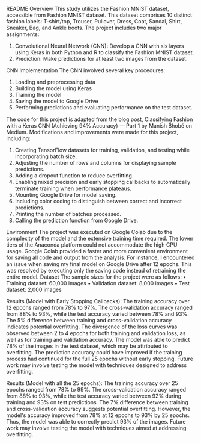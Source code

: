 README
Overview
This study utilizes the Fashion MNIST dataset, accessible from Fashion MNIST dataset. This dataset comprises 10 distinct fashion labels: T-shirt/top, Trouser, Pullover, Dress, Coat, Sandal, Shirt, Sneaker, Bag, and Ankle boots. The project includes two major assignments:
1.	Convolutional Neural Network (CNN):
Develop a CNN with six layers using Keras in both Python and R to classify the Fashion MNIST dataset.
2.	Prediction:
Make predictions for at least two images from the dataset.


CNN Implementation
The CNN involved several key procedures:
1.	Loading and preprocessing data
2.	Building the model using Keras
3.	Training the model
4.	Saving the model to Google Drive
5.	Performing predictions and evaluating performance on the test dataset.

   
The code for this project is adapted from the blog post, Classifying Fashion with a Keras CNN (Achieving 94% Accuracy) — Part 1 by Manish Bhobé on Medium. Modifications and improvements were made for this project, including:


1.	Creating TensorFlow datasets for training, validation, and testing while incorporating batch size.
2.  Adjusting the number of rows and columns for displaying sample predictions.
3.	Adding a dropout function to reduce overfitting.
4.	Enabling mixed precision and early stopping callbacks to automatically terminate training when performance plateaus.
5.	Mounting Google Drive for model saving.
6.	Including color coding to distinguish between correct and incorrect predictions.
7.	Printing the number of batches processed.
8.	Calling the prediction function from Google Drive.


Environment
The project was executed on Google Colab due to the complexity of the model and the extensive training time required. The lower tiers of the Anaconda platform could not accommodate the high CPU usage. Google Colab provided a faster and more convenient environment for saving all code and output from the analysis.
For instance, I encountered an issue when saving my final model on Google Drive after 12 epochs. This was resolved by executing only the saving code instead of retraining the entire model.
Dataset
The sample sizes for the project were as follows:
•	Training dataset: 60,000 images
•	Validation dataset: 8,000 images
•	Test dataset: 2,000 images

Results (Model with Early Stopping Callbacks):
The training accuracy over 12 epochs ranged from 78% to 97%. The cross-validation accuracy ranged from 88% to 93%, while the test accuracy varied between 78% and 93%. The 5% difference between training and cross-validation accuracy indicates potential overfitting. The divergence of the loss curves was observed between 2 to 4 epochs for both training and validation loss, as well as for training and validation accuracy.
The model was able to predict 78% of the images in the test dataset, which may be attributed to overfitting. The prediction accuracy could have improved if the training process had continued for the full 25 epochs without early stopping. Future work may involve testing the model with techniques designed to address overfitting.

Results (Model with all the 25 epochs):
The training accuracy over 25 epochs ranged from 78% to 99%. The cross-validation accuracy ranged from 88% to 93%, while the test accuracy varied between 92% during training and 93% on test predictions. The 7% difference between training and cross-validation accuracy suggests potential overfitting. However, the model's accuracy improved from 78% at 12 epochs to 93% by 25 epochs. Thus, the model was able to correctly predict 93% of the images. Future work may involve testing the model with techniques aimed at addressing overfitting.


